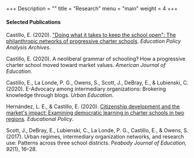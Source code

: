 +++
Description = ""
title = "Research"
menu = "main"
weight = 4
+++

#### Selected Publications  
Castillo, E. (2020). ["Doing what it takes to keep the school open": The philanthropic networks of progressive charter schools](https://epaa.asu.edu/ojs/article/view/4452/2493). *Education Policy Analysis Archives*.  

Castillo, E. (2020). A neoliberal grammar of schooling? How a progressive charter school moved toward market values. *American Journal of Education*.  

Castillo, E., La Londe, P. G., Owens, S., Scott, J., DeBray, E., & Lubienski, C. (2020). E-Advocacy among intermediary organizations: Brokering knowledge through blogs. *Urban Education*.  

Hernández, L. E., & Castillo, E. (2020). [Citizenship development and the market's impact: Examining democratic learning in charter schools in two regions](https://journals.sagepub.com/doi/full/10.1177/0895904820901482). *Educational Policy*.  

Scott, J., DeBray, E., Lubienski, C., La Londe, P. G., Castillo, E., & Owens, S. (2017). Urban regimes, intermediary organization networks, and research use: Patterns across three school districts. *Peabody Journal of Education, 92*(1), 16–28.  